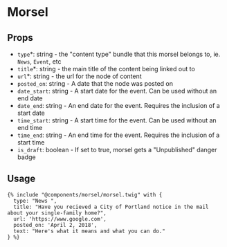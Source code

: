 # Morsel

## Props

- `type`*: string - the "content type" bundle that this morsel belongs to, ie. `News`, `Event`, etc
- `title`*: string - the main title of the content being linked out to
- `url`*: string - the url for the node of content
- `posted_on`: string - A date that the node was posted on
- `date_start`: string - A start date for the event. Can be used without an end date
- `date_end`: string - An end date for the event. Requires the inclusion of a start date
- `time_start`: string - A start time for the event. Can be used without an end time
- `time_end`: string - An end time for the event. Requires the inclusion of a start time
- `is_draft`: boolean - If set to true, morsel gets a "Unpublished" danger badge

## Usage

```twig
{% include "@components/morsel/morsel.twig" with {
  type: "News ",
  title: "Have you recieved a City of Portland notice in the mail about your single-family home?",
  url: 'https://www.google.com',
  posted_on: 'April 2, 2018',
  text: "Here's what it means and what you can do."
} %}
```
